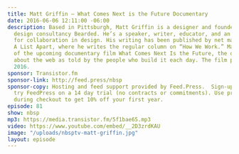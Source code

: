 ```yaml
---
title: Matt Griffin — What Comes Next is the Future Documentary
date: 2016-06-06 12:11:00 -06:00
description: Based in Pittsburgh, Matt Griffin is a designer and founder of the web
  design consultancy Bearded. He’s a speaker, writer, educator, and an avid advocate
  for collaboration in design. His writing has been published by net magazine and
  A List Apart, where he writes the regular column on “How We Work.” Matt is the director
  of the upcoming documentary film What Comes Next Is the Future, the definitive documentary
  about the web as told by the people who build it each day. The film premiers August
  2016.
sponsor: Transistor.fm
sponsor-link: http://feed.press/nbsp
sponsor-copy: Hosting and feed support provided by Feed.Press.  Sign-up today and
  try FeedPress on a 14 day trial (no contracts or commitments). Use promo code *nbsp*
  during checkout to get 10% off your first year.
episode: 81
show: nbsp
mp3: https://media.transistor.fm/5f1bae65.mp3
video: https://www.youtube.com/embed/__2D3zrdKAU
image: "/uploads/nbsptv-matt-griffin.jpg"
layout: episode
---
```


